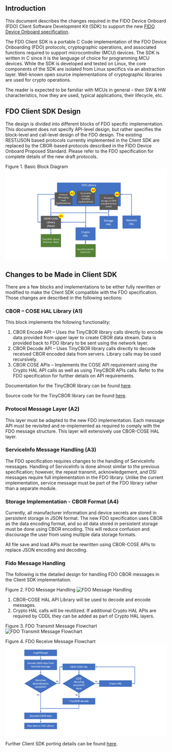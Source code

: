 ## Introduction

This document describes the changes required in the FIDO Device Onboard (FDO) Client Software Development Kit (SDK) to support the new [FIDO Device Onboard specification](https://fidoalliance.org/specs/FDO/FIDO-Device-Onboard-PS-v1.1-20220419/).

The FDO Client SDK is a portable C Code implementation of the FDO Device Onboarding (FDO) protocols, cryptographic operations, and associated functions required to support microcontroller (MCU) devices. The SDK is written in C since it is the language of choice for programming MCU devices. While the SDK is developed and tested on Linux, the core components of the SDK are isolated from Linux specifics via an abstraction layer. Well-known open source implementations of cryptographic libraries are used for crypto operations.

The reader is expected to be familiar with MCUs in general – their SW & HW characteristics, how they are used, typical applications, their lifecycle, etc.

## FDO Client SDK Design

The design is divided into different blocks of FDO specific implementation.  This document does not specify API-level design, but rather specifies the block-level and call-level design of the FDO design. The existing REST/JSON based protocols currently implemented in the Client SDK are replaced by the CBOR-based protocols described in the FIDO Device Onboard Proposed Standard.  Please refer to the FDO specification for complete details of the new draft protocols.

Figure 1.	Basic Block Diagram
![Basic Block Diagram](img/Slide3.PNG)

## Changes to be Made in Client SDK

There are a few blocks and implementations to be either fully rewritten or modified to make the Client SDK compatible with the FDO specification. Those changes are described in the following sections:

### CBOR – COSE HAL Library (A1)

This block implements the following functionality:

1. CBOR Encode API – Uses the TinyCBOR library calls directly to encode data provided from upper layer to create CBOR data stream.  Data is provided back to FDO library to be sent using the network layer.
2. CBOR Decode API – Uses TinyCBOR library calls directly to decode received CBOR encoded data from servers.  Library calls may be used recursively.
3. CBOR COSE APIs – Implements the COSE API requirement using the Crypto HAL API calls as well as using TinyCBOR APIs calls. Refer to the FDO specification for further details on API requirements.

Documentation for the TinyCBOR library can be found [here](https://intel.github.io/tinycbor/current/).  

Source code for the TinyCBOR library can be found [here](https://github.com/intel/tinycbor).

### Protocol Message Layer (A2)

This layer must be adapted to the new FDO implementation. Each message API must be revisited and re-implemented as required to comply with the FDO message structure. This layer will extensively use CBOR-COSE HAL layer.

### ServiceInfo Message Handling (A3)

The FDO specification requires changes to the handling of ServiceInfo messages. Handling of ServiceInfo is done almost similar to the previous specification; however, the repeat transmit, acknowledgement, and DSI messages require full implementation in the FDO library. Unlike the current implementation, service message must be part of the FDO library rather than a separate module.

### Storage Implementation - CBOR Format (A4)

Currently, all manufacturer information and device secrets are stored in persistent storage in JSON format. The new FDO specification uses CBOR as the data encoding format, and so all data stored in persistent  storage must be done using CBOR encoding. This will reduce confusion and discourage the user from using multiple data storage formats.

All file save and load APIs must be rewritten using CBOR-COSE APIs to replace JSON encoding and decoding.

### Fido Message Handling 

The following is the detailed design for handling FDO CBOR messages in the Client SDK implementation. 

Figure 2. FDO Message Handling
![FDO Message Handling](img/Slide4.PNG)

1. CBOR–COSE HAL API Library will be used to decode and encode messages.
2. Crypto HAL calls will be reutilized. If additional Crypto HAL APIs are required by CDDL they can be added as part of Crypto HAL layers.

Figure 3. FDO Transmit Message Flowchart
![FDO Transmit Message Flowchart](img/Slide5.PNG)

Figure 4. FDO Receive Message Flowchart
![FDO Receive Message Flowchart](img/Slide6.PNG)

Further Client SDK porting details can be found [here](https://github.com/fido-device-onboard/docs-fidoiot/blob/master/docs/client-sdk/client-sdk-porting-guide.md).

